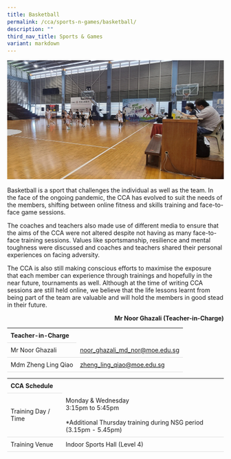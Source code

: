 ```yaml
---
title: Basketball
permalink: /cca/sports-n-games/basketball/
description: ""
third_nav_title: Sports & Games
variant: markdown
---
```

<style>
table {
  border-collapse: collapse;
  width: 100%;
}

th, td {
  padding: 8px;
  text-align: left;
  border-bottom: 1px solid #ddd;
}

tr:hover {background-color: beige;}
</style>
<img src="/images/CCA/Basketball/basketball.gif">

<p>Basketball is a sport that challenges the individual as well as the team. In the face of the ongoing pandemic, the CCA has evolved to suit the needs of the members, shifting between online fitness and skills training and face-to-face game sessions.

The coaches and teachers also made use of different media to ensure that the aims of the CCA were not altered despite not having as many face-to-face training sessions. Values like sportsmanship, resilience and mental toughness were discussed and coaches and teachers shared their personal experiences on facing adversity.

The CCA is also still making conscious efforts to maximise the exposure that each member can experience through trainings and hopefully in the near future, tournaments as well. Although at the time of writing CCA sessions are still held online, we believe that the life lessons learnt from being part of the team are valuable and will hold the members in good stead in their future. </p>
<p style="text-align: right;"><strong>Mr Noor Ghazali (Teacher-in-Charge)</strong></p>
<table>
	<tbody>
		<tr>
			<th colspan="1">Teacher-in-Charge</th>
</tr>
		<tr>
	<td rowspan="1">Mr Noor Ghazali</td>
 <td><a target="" href="mailto:noor_ghazali_md_nor@moe.edu.sg">noor_ghazali_md_nor@moe.edu.sg</a></td>
	 	</tr>
<tr>
	<td rowspan="1">Mdm Zheng Ling Qiao</td>
 <td><a target="" href="mailto:zheng_ling_qiao@moe.edu.sg">zheng_ling_qiao@moe.edu.sg</a></td>
	</tr>
</tbody>
</table>
<table>
 <tbody><tr><th colspan="1">CCA Schedule</th>
</tr>
	 <tr>
	<td rowspan="1"> Training Day / Time</td>
<td>Monday &amp; Wednesday<br>
	3:15pm to 5:45pm<br><br>
		 *Additional Thursday training during NSG period (3.15pm - 5.45pm) 
		 </td>
	 	</tr>
<tr>
	<td rowspan="1">Training Venue</td>
 <td rowspan="1"> Indoor Sports Hall (Level 4)</td>
	</tr>
</tbody>
</table>